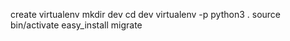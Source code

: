 create virtualenv
mkdir dev
cd dev
virtualenv -p python3 .
source bin/activate
easy_install 
migrate


